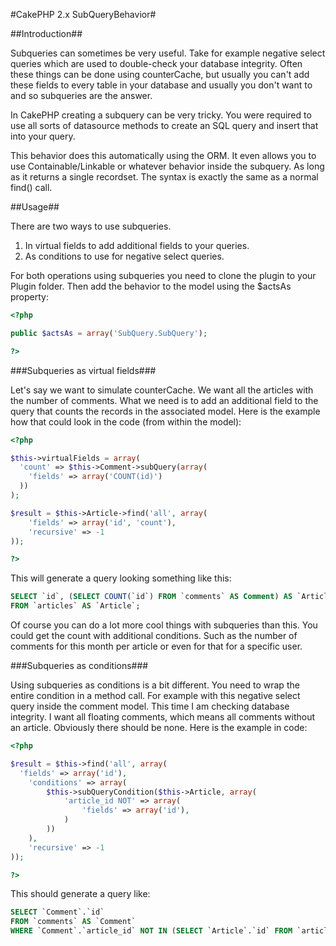 #CakePHP 2.x SubQueryBehavior#

##Introduction##

Subqueries can sometimes be very useful. Take for example negative select queries which are used to double-check
your database integrity. Often these things can be done using counterCache, but usually you can't add these fields
to every table in your database and usually you don't want to and so subqueries are the answer.

In CakePHP creating a subquery can be very tricky. You were required to use all sorts of datasource methods to 
create an SQL query and insert that into your query.

This behavior does this automatically using the ORM. It even allows you to use Containable/Linkable or whatever
behavior inside the subquery. As long as it returns a single recordset. The syntax is exactly the same as a
normal find() call.

##Usage##

There are two ways to use subqueries.

1. In virtual fields to add additional fields to your queries.
2. As conditions to use for negative select queries.

For both operations using subqueries you need to clone the plugin to your Plugin folder. Then add the behavior
to the model using the $actsAs property:

```php
<?php

public $actsAs = array('SubQuery.SubQuery');

?>
```

###Subqueries as virtual fields###

Let's say we want to simulate counterCache. We want all the articles with the number of comments. What we need is
to add an additional field to the query that counts the records in the associated model. Here is the example how
that could look in the code (from within the model):

```php
<?php

$this->virtualFields = array(
  'count' => $this->Comment->subQuery(array(
    'fields' => array('COUNT(id)')
  ))
);

$result = $this->Article->find('all', array(
	'fields' => array('id', 'count'),
	'recursive' => -1
));

?>
```

This will generate a query looking something like this:

```sql
SELECT `id`, (SELECT COUNT(`id`) FROM `comments` AS Comment) AS `Article__count`
FROM `articles` AS `Article`;
```

Of course you can do a lot more cool things with subqueries than this. You could get the count with additional
conditions. Such as the number of comments for this month per article or even for that for a specific user.

###Subqueries as conditions###

Using subqueries as conditions is a bit different. You need to wrap the entire condition in a method call. For
example with this negative select query inside the comment model. This time I am checking database integrity. I
want all floating comments, which means all comments without an article. Obviously there should be none. Here is the
example in code:

```php
<?php

$result = $this->find('all', array(
  'fields' => array('id'),
	'conditions' => array(
		$this->subQueryCondition($this->Article, array(
			'article_id NOT' => array(
				'fields' => array('id'),
			)
		))
	),
	'recursive' => -1
));

?>
```

This should generate a query like:

```sql
SELECT `Comment`.`id`
FROM `comments` AS `Comment`
WHERE `Comment`.`article_id` NOT IN (SELECT `Article`.`id` FROM `articles` AS `Article`)
```
